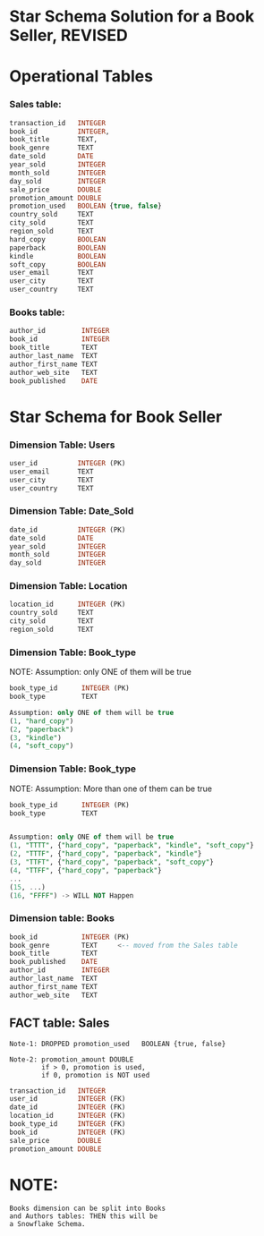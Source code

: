 # Star Schema Solution for a Book Seller, REVISED

# Operational Tables 

### Sales table:

~~~sql
transaction_id   INTEGER
book_id          INTEGER, 
book_title       TEXT, 
book_genre       TEXT
date_sold        DATE
year_sold        INTEGER
month_sold       INTEGER
day_sold         INTEGER
sale_price       DOUBLE
promotion_amount DOUBLE
promotion_used   BOOLEAN {true, false}
country_sold     TEXT
city_sold        TEXT
region_sold      TEXT
hard_copy        BOOLEAN
paperback        BOOLEAN
kindle           BOOLEAN
soft_copy        BOOLEAN
user_email       TEXT
user_city        TEXT
user_country     TEXT
~~~

### Books table:

~~~sql
author_id         INTEGER
book_id           INTEGER
book_title        TEXT
author_last_name  TEXT
author_first_name TEXT
author_web_site   TEXT
book_published    DATE
~~~


# Star Schema for Book Seller

### Dimension Table:  Users
~~~sql
user_id          INTEGER (PK)
user_email       TEXT
user_city        TEXT
user_country     TEXT
~~~


### Dimension Table:  Date_Sold
~~~sql
date_id          INTEGER (PK)
date_sold        DATE
year_sold        INTEGER
month_sold       INTEGER
day_sold         INTEGER
~~~

### Dimension Table:  Location
~~~sql
location_id      INTEGER (PK)
country_sold     TEXT
city_sold        TEXT
region_sold      TEXT
~~~

### Dimension Table:  Book_type

NOTE: Assumption: only ONE of them will be true

~~~sql
book_type_id      INTEGER (PK)
book_type         TEXT

Assumption: only ONE of them will be true
(1, "hard_copy")
(2, "paperback")
(3, "kindle")
(4, "soft_copy")
~~~

### Dimension Table:  Book_type

NOTE: Assumption: More than one of them can be true

~~~sql
book_type_id      INTEGER (PK)
book_type         TEXT


Assumption: only ONE of them will be true
(1, "TTTT", {"hard_copy", "paperback", "kindle", "soft_copy"} 
(2, "TTTF", {"hard_copy", "paperback", "kindle"} 
(3, "TTFT", {"hard_copy", "paperback", "soft_copy"} 
(4, "TTFF", {"hard_copy", "paperback"} 
...
(15, ...)
(16, "FFFF") -> WILL NOT Happen
~~~

### Dimension table: Books
~~~sql
book_id           INTEGER (PK)
book_genre        TEXT     <-- moved from the Sales table
book_title        TEXT
book_published    DATE
author_id         INTEGER
author_last_name  TEXT
author_first_name TEXT
author_web_site   TEXT  
~~~
    
## FACT table: Sales


	Note-1: DROPPED promotion_used   BOOLEAN {true, false} 

	Note-2: promotion_amount DOUBLE  
	        if > 0, promotion is used, 
	        if 0, promotion is NOT used 
	        

~~~sql
transaction_id   INTEGER
user_id          INTEGER (FK)
date_id          INTEGER (FK)
location_id      INTEGER (FK)
book_type_id     INTEGER (FK)
book_id          INTEGER (FK)
sale_price       DOUBLE
promotion_amount DOUBLE  
~~~


# NOTE: 

	Books dimension can be split into Books 
	and Authors tables: THEN this will be 
	a Snowflake Schema.



